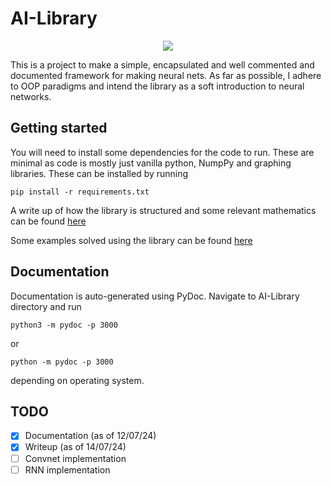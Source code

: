 # AI-Library

<p align="center">
  <img src="https://udayton.edu/magazine/2021/01/images/2101_neuralnetwork_card.jpg" />
</p>

This is a project to make a simple, encapsulated and well commented and documented framework for making neural nets. As far as possible, I adhere to OOP paradigms and intend the library as a soft introduction to neural networks.

## Getting started

You will need to install some dependencies for the code to run. These are minimal as code is mostly just vanilla python, NumpPy and graphing libraries. These can be installed by running

```
pip install -r requirements.txt
```

A write up of how the library is structured and some relevant mathematics can be found [here](https://github.com/AdetsGithub/AI-Library/blob/main/AI_Library.pdf)

Some examples solved using the library can be found [here](https://github.com/AdetsGithub/AI-Library/tree/main/Examples)

## Documentation

Documentation is auto-generated using PyDoc. Navigate to AI-Library directory and run
```
python3 -m pydoc -p 3000
```
or
```
python -m pydoc -p 3000
```
depending on operating system.

## TODO

- [x] Documentation (as of 12/07/24)
- [x] Writeup (as of 14/07/24)
- [ ] Convnet implementation
- [ ] RNN implementation
